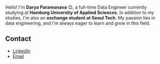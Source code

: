 Hello! I'm **Darya Paramonava** :blush:, a full-time Data Engineer currently studying at **Hamburg University of Applied Sciences**. In addition to my studies, I'm also an **exchange student at Seoul Tech**. My passion lies in data engineering, and I'm always eager to learn and grow in this field.

## Contact

- [LinkedIn](www.linkedin.com/in/daryaparamonava)
- [Email](mailto:darya.paramonova.95@gmail.com)

